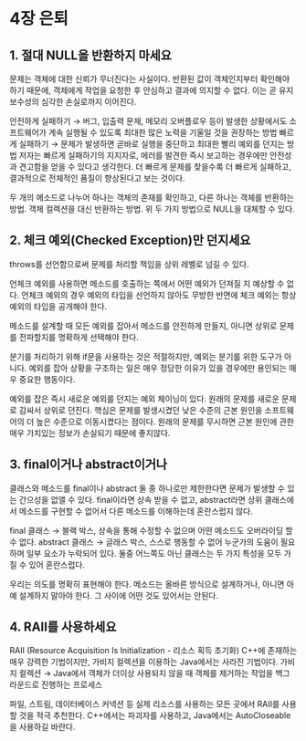# 4장 은퇴

## 1. 절대 NULL을 반환하지 마세요

문제는 객체에 대한 신뢰가 무너진다는 사실이다.
반환된 값이 객체인지부터 확인해야 하기 때문에, 객체에게 작업을 요청한 후 안심하고 결과에 의지할 수 없다.
이는 곧 유지보수성의 심각한 손실로까지 이어진다.

안전하게 실패하기 → 버그, 입출력 문제, 메모리 오버플로우 등이 발생한 상황에서도 소프트웨어가 계속 실행될 수 있도록 최대한 많은 노력을 기울일 것을 권장하는 방법
빠르게 실패하기 → 문제가 발생하면 곧바로 실행을 중단하고 최대한 빨리 예외를 던지는 방법
저자는 빠르게 실패하기의 지지자로, 에러를 발견한 즉시 보고하는 경우에만 안전성과 견고함을 얻을 수 있다고 생각한다. 더 빠르게 문제를 찾을수록 더 빠르게 실패하고, 결과적으로 전체적인 품질이 향상된다고 보는 것이다.

두 개의 메소드로 나누어 하나는 객체의 존재를 확인하고, 다른 하나는 객체를 반환하는 방법.
객체 컬렉션을 대신 반환하는 방법.
위 두 가지 방법으로 NULL을 대체할 수 있다.

## 2. 체크 예외(Checked Exception)만 던지세요

throws를 선언함으로써 문제를 처리할 책임을 상위 레벨로 넘길 수 있다.

언체크 예외를 사용하면 메소드를 호출하는 쪽에서 어떤 예외가 던져질 지 예상할 수 없다.
언체크 예외의 경우 예외의 타입을 선언하지 않아도 무방한 반면에 체크 예외는 항상 예외의 타입을 공개해야 한다.

메소드를 설계할 때 모든 예외를 잡아서 메소드를 안전하게 만들지, 아니면 상위로 문제를 전파할지를 명확하게 선택해야 한다.

분기를 처리하기 위해 if문을 사용하는 것은 적절하지만, 예외는 분기를 위한 도구가 아니다.
예외를 잡아 상황을 구조하는 일은 매우 정당한 이유가 있을 경우에만 용인되는 매우 중요한 행동이다.

예외를 잡은 즉시 새로운 예외를 던지는 예외 체이닝이 있다.
원래의 문제를 새로운 문제로 감싸서 상위로 던진다. 핵심은 문제를 발생시켰던 낮은 수준의 근본 원인을 소프트웨어의 더 높은 수준으로 이동시켰다는 점이다.
원래의 문제를 무시하면 근본 원인에 관한 매우 가치있는 정보가 손실되기 때문에 좋지않다.

## 3. final이거나 abstract이거나

클래스와 메소드를 final이나 abstract 둘 중 하나로만 제한한다면 문제가 발생할 수 있는 간으성을 없앨 수 있다.
final이라면 상속 받을 수 없고, abstract라면 상위 클래스에서 메소드를 구현할 수 없어서 다른 메소드를 이해하는데 혼란스럽지 않다.

final 클래스 → 블랙 박스, 상속을 통해 수정할 수 없으며 어떤 메소드도 오버라이딩 할 수 없다.
abstract 클래스 → 글래스 박스, 스스로 행동할 수 없어 누군가의 도움이 필요하며 일부 요소가 누락되어 있다.
둘중 어느쪽도 아닌 클래스는 두 가지 특성을 모두 가질 수 있어 혼란스럽다.

우리는 의도를 명확히 표현해야 한다. 메소드는 올바른 방식으로 설계하거나, 아니면 아예 설계하지 말아야 한다.
그 사이에 어떤 것도 있어서는 안된다.

## 4. RAII를 사용하세요

RAII (Resource Acquisition Is Initialization - 리소스 획득 초기화)
C++에 존재하는 매우 강력한 기법이지만, 가비지 컬렉션을 이용하는 Java에서는 사라진 기법이다.
가비지 컬렉션 → Java에서 객체가 더이상 사용되지 않을 때 객체를 제거하는 작업을 백그라운드로 진행하는 프로세스

파일, 스트림, 데이터베이스 커넥션 등 실제 리소스를 사용하는 모든 곳에서 RAII를 사용할 것을 적극 추천한다.
C++에서는 파괴자를 사용하고, Java에서는 AutoCloseable을 사용하길 바란다.